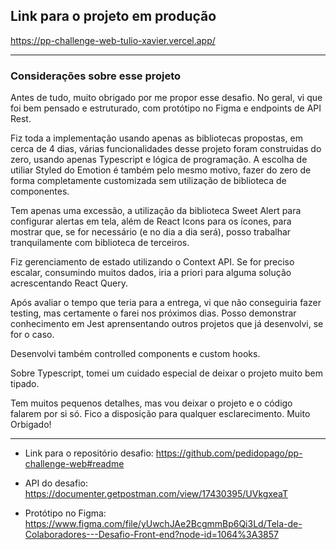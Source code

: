 ## Link para o projeto em produção 
https://pp-challenge-web-tulio-xavier.vercel.app/

<hr>

### Considerações sobre esse projeto

Antes de tudo, muito obrigado por me propor esse desafio. No geral, vi que foi bem pensado e estruturado, com protótipo no Figma e endpoints de API Rest.

Fiz toda a implementação usando apenas as bibliotecas propostas, em cerca de 4 dias, várias funcionalidades desse projeto foram construidas do zero, usando apenas Typescript e lógica de programação. A escolha de utiliar Styled do Emotion é também pelo mesmo motivo, fazer do zero de forma completamente customizada sem utilização de biblioteca de componentes.

Tem apenas uma excessão, a utilização da biblioteca Sweet Alert para configurar alertas em tela, além de React Icons para os ícones, para mostrar que, se for necessário (e no dia a dia será), posso trabalhar tranquilamente com biblioteca de terceiros.

Fiz gerenciamento de estado utilizando o Context API. Se for preciso escalar, consumindo muitos dados, iria a priori para alguma solução acrescentando React Query.

Após avaliar o tempo que teria para a entrega, vi que não conseguiria fazer testing, mas certamente o farei nos próximos dias. Posso demonstrar conhecimento em Jest aprensentando outros projetos que já desenvolvi, se for o caso.

Desenvolvi também controlled components e custom hooks.

Sobre Typescript, tomei um cuidado especial de deixar o projeto muito bem tipado.

Tem muitos pequenos detalhes, mas vou deixar o projeto e o código falarem por si só.
Fico a disposição para qualquer esclarecimento. Muito Orbigado!

<hr>


- Link para o repositório desafio:
https://github.com/pedidopago/pp-challenge-web#readme

- API do desafio:
https://documenter.getpostman.com/view/17430395/UVkgxeaT

- Protótipo no Figma:
https://www.figma.com/file/yUwchJAe2BcgmmBp6Qi3Ld/Tela-de-Colaboradores---Desafio-Front-end?node-id=1064%3A3857
